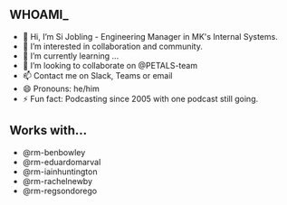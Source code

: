 ## WHOAMI_

- 👋 Hi, I’m Si Jobling - Engineering Manager in MK's Internal Systems.
- 👀 I’m interested in collaboration and community.
- 🌱 I’m currently learning ...
- 💞️ I’m looking to collaborate on @PETALS-team
- 📫 Contact me on Slack, Teams or email
- 😄 Pronouns: he/him
- ⚡ Fun fact: Podcasting since 2005 with one podcast still going.

## Works with…

- @rm-benbowley
- @rm-eduardomarval
- @rm-iainhuntington
- @rm-rachelnewby
- @rm-regsondorego
